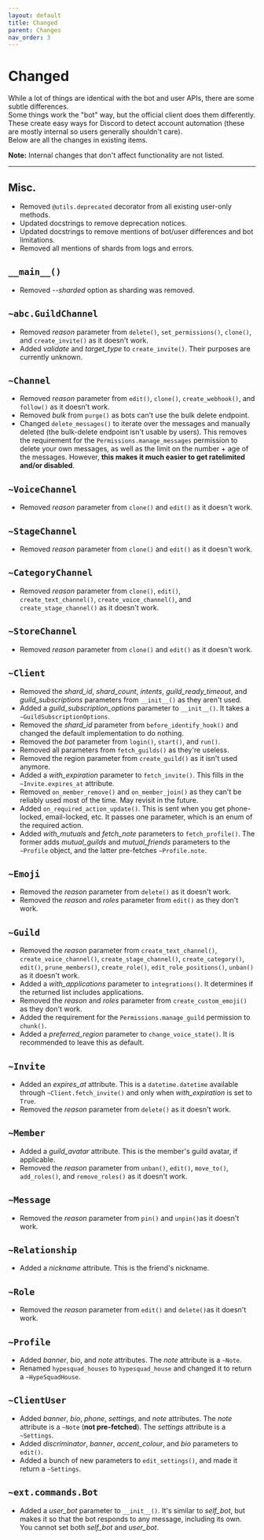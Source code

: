 ```yaml
---
layout: default
title: Changed
parent: Changes
nav_order: 3
---
```


# Changed
While a lot of things are identical with the bot and user APIs, there are some subtle differences.  
Some things work the "bot" way, but the official client does them differently. These create easy ways for Discord to detect account automation (these are mostly internal so users generally shouldn't care).  
Below are all the changes in existing items.

**Note:** Internal changes that don't affect functionality are not listed.

--------

## Misc.
<!--- Removed `reason` parameter from everything except `kick()` and `ban()` as the X-Audit-Log-Reason header doesn't appear to work.-->
- Removed `@utils.deprecated` decorator from all existing user-only methods.
- Updated docstrings to remove deprecation notices.
- Updated docstrings to remove mentions of bot/user differences and bot limitations.
- Removed all mentions of shards from logs and errors.

## `__main__()`
- Removed *--sharded* option as sharding was removed.

## `~abc.GuildChannel`
- Removed *reason* parameter from `delete()`, `set_permissions()`, `clone()`, and `create_invite()` as it doesn't work.
- Added *validate* and *target_type* to `create_invite()`. Their purposes are currently unknown.

## `~Channel`
- Removed *reason* parameter from `edit()`, `clone()`, `create_webhook()`, and `follow()` as it doesn't work.
- Removed *bulk* from `purge()` as bots can't use the bulk delete endpoint.
- Changed `delete_messages()` to iterate over the messages and manually deleted (the bulk-delete endpoint isn't usable by users).
This removes the requirement for the `Permissions.manage_messages` permission to delete your own messages, as well as the limit on the number + age of the messages. However, **this makes it much easier to get ratelimited and/or disabled**.

## `~VoiceChannel`
- Removed *reason* parameter from `clone()` and `edit()` as it doesn't work.

## `~StageChannel`
- Removed *reason* parameter from `clone()` and `edit()` as it doesn't work.

## `~CategoryChannel`
- Removed *reason* parameter from `clone()`, `edit()`, `create_text_channel()`, `create_voice_channel()`, and `create_stage_channel()` as it doesn't work.

## `~StoreChannel`
- Removed *reason* parameter from `clone()` and `edit()` as it doesn't work.

## `~Client`
- Removed the *shard_id*, *shard_count*, *intents*, *guild_ready_timeout*, and *guild_subscriptions* parameters from `__init__()` as they aren't used.
- Added a *guild_subscription_options* parameter to `__init__()`. It takes a `~GuildSubscriptionOptions`.
- Removed the *shard_id* parameter from `before_identify_hook()` and changed the default implementation to do nothing.
- Removed the *bot* parameter from `login()`, `start()`, and `run()`.
- Removed all parameters from `fetch_guilds()` as they're useless.
- Removed the region parameter from `create_guild()` as it isn't used anymore.
- Added a *with_expiration* parameter to `fetch_invite()`. This fills in the `~Invite.expires_at` attribute.
- Removed `on_member_remove()` and `on_member_join()` as they can't be reliably used most of the time. May revisit in the future.
- Added `on_required_action_update()`. This is sent when you get phone-locked, email-locked, etc. It passes one parameter, which is an enum of the required action.
- Added *with_mutuals* and *fetch_note* parameters to `fetch_profile()`. The former adds *mutual_guilds* and *mutual_friends* parameters to the `~Profile` object, and the latter pre-fetches `~Profile.note`.

## `~Emoji`
- Removed the *reason* parameter from `delete()` as it doesn't work.
- Removed the *reason* and *roles* parameter from `edit()` as they don't work.

## `~Guild`
- Removed the *reason* parameter from `create_text_channel()`, `create_voice_channel()`, `create_stage_channel()`, `create_category()`, `edit()`, `prune_members()`, `create_role()`, `edit_role_positions()`, `unban()` as it doesn't work.
- Added a *with_applications* parameter to `integrations()`. It determines if the returned list includes applications.
- Removed the *reason* and *roles* parameter from `create_custom_emoji()` as they don't work.
- Added the requirement for the `Permissions.manage_guild` permission to `chunk()`.
- Added a *preferred_region* parameter to `change_voice_state()`. It is recommended to leave this as default.

## `~Invite`
- Added an *expires_at* attribute. This is a `datetime.datetime` available through `~Client.fetch_invite()` and only when *with_expiration* is set to `True`.
- Removed the *reason* parameter from `delete()` as it doesn't work.

## `~Member`
- Added a *guild_avatar* attribute. This is the member's guild avatar, if applicable.
- Removed the *reason* parameter from `unban()`, `edit()`, `move_to()`, `add_roles()`, and `remove_roles()` as it doesn't work.

## `~Message`
- Removed the *reason* parameter from `pin()` and `unpin()`as it doesn't work.

## `~Relationship`
- Added a *nickname* attribute. This is the friend's nickname.

## `~Role`
- Removed the *reason* parameter from `edit()` and `delete()`as it doesn't work.

## `~Profile`
- Added *banner*, *bio*, and *note* attributes. The *note* attribute is a `~Note`.
- Renamed `hypesquad_houses` to `hypesquad_house` and changed it to return a `~HypeSquadHouse`.

## `~ClientUser`
- Added *banner*, *bio*, *phone*, *settings*, and *note* attributes. The *note* attribute is a `~Note` (**not pre-fetched**). The *settings* attribute is a `~Settings`.
- Added *discriminator*, *banner*, *accent_colour*, and *bio* parameters to `edit()`.
- Added a bunch of new parameters to `edit_settings()`, and made it return a `~Settings`.

## `~ext.commands.Bot`
- Added a *user_bot* parameter to `__init__()`.
It's similar to *self_bot*, but makes it so that the bot responds to any message, including its own.  
You cannot set both *self_bot* and *user_bot*.
